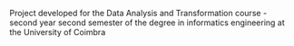 Project developed for the Data Analysis and Transformation course - second year second semester of the degree in informatics engineering at the University of Coimbra
